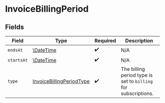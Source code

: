 # InvoiceBillingPeriod


## Fields

| Field                                                                       | Type                                                                        | Required                                                                    | Description                                                                 |
| --------------------------------------------------------------------------- | --------------------------------------------------------------------------- | --------------------------------------------------------------------------- | --------------------------------------------------------------------------- |
| `endsAt`                                                                    | [\DateTime](https://www.php.net/manual/en/class.datetime.php)               | :heavy_check_mark:                                                          | N/A                                                                         |
| `startsAt`                                                                  | [\DateTime](https://www.php.net/manual/en/class.datetime.php)               | :heavy_check_mark:                                                          | N/A                                                                         |
| `type`                                                                      | [InvoiceBillingPeriodType](../../models/shared/InvoiceBillingPeriodType.md) | :heavy_check_mark:                                                          | The billing period type is set to `billing` for subscriptions.              |